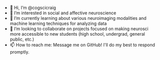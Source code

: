 - 👋 Hi, I’m @cogscicraig
- 👀 I’m interested in social and affective neuroscience
- 🌱 I’m currently learning about various neuroimaging modalities and machine learning techniques for analyzing data
- 💞️ I’m looking to collaborate on projects focused on making neurosci more accessible to new students (high school, undergrad, general public, etc.)
- 📫 How to reach me: Message me on GitHub! I'll do my best to respond promptly.

<!---
cogscicraig/cogscicraig is a ✨ special ✨ repository because its `README.md` (this file) appears on your GitHub profile.
You can click the Preview link to take a look at your changes.
--->
